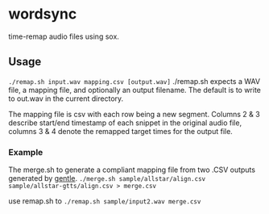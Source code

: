 # wordsync
time-remap audio files using sox.

## Usage
`./remap.sh input.wav mapping.csv [output.wav]`
./remap.sh expects a WAV file, a mapping file, and optionally an output filename. The default is to write to out.wav in the current directory.

The mapping file is csv with each row being a new segment. Columns 2 & 3 describe start/end timestamp of each snippet in the original audio file, columns 3 & 4 denote the remapped target times for the output file.

### Example
The merge.sh to generate a compliant mapping file from two .CSV outputs generated by [gentle](https://github.com/lowerquality/gentle).
`./merge.sh sample/allstar/align.csv sample/allstar-gtts/align.csv > merge.csv`

use remap.sh to 
`./remap.sh sample/input2.wav merge.csv`